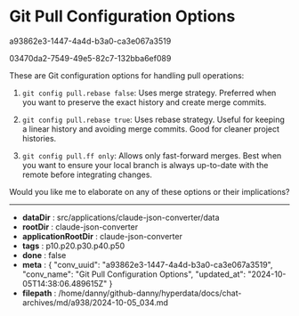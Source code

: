 # Git Pull Configuration Options

a93862e3-1447-4a4d-b3a0-ca3e067a3519

03470da2-7549-49e5-82c7-132bba6ef089

 These are Git configuration options for handling pull operations:

1. `git config pull.rebase false`: Uses merge strategy. Preferred when you want to preserve the exact history and create merge commits.

2. `git config pull.rebase true`: Uses rebase strategy. Useful for keeping a linear history and avoiding merge commits. Good for cleaner project histories.

3. `git config pull.ff only`: Allows only fast-forward merges. Best when you want to ensure your local branch is always up-to-date with the remote before integrating changes.

Would you like me to elaborate on any of these options or their implications?

---

* **dataDir** : src/applications/claude-json-converter/data
* **rootDir** : claude-json-converter
* **applicationRootDir** : claude-json-converter
* **tags** : p10.p20.p30.p40.p50
* **done** : false
* **meta** : {
  "conv_uuid": "a93862e3-1447-4a4d-b3a0-ca3e067a3519",
  "conv_name": "Git Pull Configuration Options",
  "updated_at": "2024-10-05T14:38:06.489615Z"
}
* **filepath** : /home/danny/github-danny/hyperdata/docs/chat-archives/md/a938/2024-10-05_034.md
